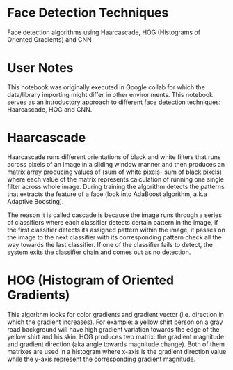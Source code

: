 # Face Detection Techniques
Face detection algorithms using Haarcascade, HOG (Histograms of Oriented Gradients) and CNN

# User Notes
This notebook was originally executed in Google collab for which the data/library importing might differ in other environments.
This notebook serves as an introductory approach to different face detection techniques: Haarcascade, HOG and CNN.

# Haarcascade
Haarcascade runs different orientations of black and white filters that runs across pixels of an image in a sliding window manner and then produces an matrix array producing values of (sum of white pixels- sum of black pixels) where each value of the matrix represents calculation of running one single filter across whole image. During training the algorithm detects the patterns that extracts the feature of a face (look into AdaBoost algorithm, a.k.a Adaptive Boosting). 

The reason it is called cascade is because the image runs through a series of classifiers where each classifier detects certain pattern in the image, if the first classifier detects its assigned pattern within the image, it passes on the image to the next classifier with its corresponding pattern check all the way towards the last classifier. If one of the classifier fails to detect, the system exits the classifier chain and comes out as no detection.

# HOG (Histogram of Oriented Gradients)
This algorithm looks for color gradients and gradient vector (i.e. direction in which the gradient increases). For example: a yellow shirt person on a gray road background will have high gradient variation towards the edge of the yellow shirt and his skin.  HOG produces two matrix: the gradient magnitude and  gradient direction (aka angle towards magnitude change). Both of them matrixes are used in a histogram where x-axis is the gradient direction value while the y-axis represent the corresponding gradient magnitude. 


